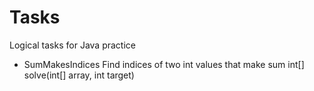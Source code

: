 # Tasks
Logical tasks for Java practice

- SumMakesIndices
Find indices of two int values that make sum
  int[] solve(int[] array, int target)
  
